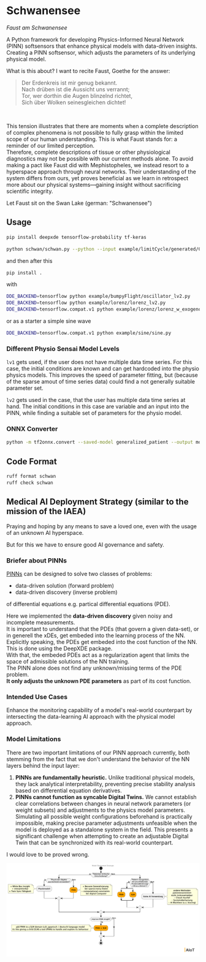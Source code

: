 # Schwanensee

*Faust am Schwanensee*

A Python framework for developing Physics-Informed Neural Network (PINN) softsensors that enhance physical models with data-driven insights. \
Creating a PINN softsensor, which adjusts the parameters of its underlying physical model.

What is this about? I want to recite Faust, Goethe for the answer:

<blockquote>
Der Erdenkreis ist mir genug bekannt.<br>
Nach drüben ist die Aussicht uns verrannt;<br>
Tor, wer dorthin die Augen blinzelnd richtet,<br>
Sich über Wolken seinesgleichen dichtet!
</blockquote><br />

This tension illustrates that there are moments when a complete description of complex phenomena is not possible to fully grasp within the limited scope of our human understanding. This is what Faust stands for: a reminder of our limited perception. \
Therefore, complete descriptions of tissue or other physiological diagnostics may not be possible with our current methods alone. To avoid making a pact like Faust did with Mephistopheles, we instead resort to a hyperspace approach through neural networks. Their understanding of the system differs from ours, yet proves beneficial as we learn in retrospect more about our physical systems—gaining insight without sacrificing scientific integrity.<br/>

Let Faust sit on the Swan Lake (german: "Schwanensee")


## Usage

```bash
pip install deepxde tensorflow-probability tf-keras
```

```bash
python schwan/schwan.py --python --input example/limitCycle/generated/Goldbeter_1995.py
```

and then after this

```bash
pip install .
```

with

```bash
DDE_BACKEND=tensorflow python example/bumpyFlight/oscillator_lv2.py
DDE_BACKEND=tensorflow python example/lorenz/lorenz_lv2.py
DDE_BACKEND=tensorflow.compat.v1 python example/lorenz/lorenz_w_exogenous_stimulus.py
```

or as a starter a simple sine wave

```bash
DDE_BACKEND=tensorflow.compat.v1 python example/sine/sine.py
```

### Different Physio Sensai Model Levels

```lv1``` gets used, if the user does not have multiple data time series. For this case, the initial conditions are known and can get hardcoded into the physio physics models. This improves the speed of parameter fitting, but (because of the sparse amout of time series data) could find a not generally suitable parameter set.

```lv2``` gets used in the case, that the user has multiple data time series at hand. The initial conditions in this case are variable and an input into the PINN, while finding a suitable set of parameters for the physio model.

### ONNX Converter

```bash
python -m tf2onnx.convert --saved-model generalized_patient --output model.onnx
```

## Code Format

```bash
ruff format schwan
ruff check schwan
```


## Medical AI Deployment Strategy (similar to the mission of the IAEA)

Praying and hoping by any means to save a loved one, even with the usage of an unknown AI hyperspace.

But for this we have to ensure good AI governance and safety.


### Briefer about PINNs

[PINNs](https://maziarraissi.github.io/PINNs/) can be designed to solve two classes of problems:
- data-driven solution (forward problem)
- data-driven discovery (inverse problem)

of differential equations e.g. partical differential equations (PDE).

Here we implemented the **data-driven discovery** given noisy and incomplete measurements.<br/>
It is important to understand that the PDEs (that govern a given data-set), or in generell the xDEs, get embeded into the learning process of the NN.<br/>
Explicitly speaking, the PDEs get embeded into the cost function of the NN. This is done using the DeepXDE package.<br/>
With that, the embeded PDEs act as a regularization agent that limits the space of admissible solutions of the NN training.<br/>
The PINN alone does not find any unknown/missing terms of the PDE problem.<br/>
**It only adjusts the unknown PDE parameters** as part of its cost function.


### Intended Use Cases

Enhance the monitoring capability of a model's real-world counterpart by intersecting the data-learning AI approach with the physical model approach.


### Model Limitations

There are two important limitations of our PINN approach currently, both stemming from the fact that we don't understand the behavior of the NN layers behind the input layer:

1. **PINNs are fundamentally heuristic.** Unlike traditional physical models, they lack analytical interpretability, preventing precise stability analysis based on differential equation derivatives.
2. **PINNs cannot function as syncable Digital Twins.** We cannot establish clear correlations between changes in neural network parameters (or weight subsets) and adjustments to the physics model parameters. Simulating all possible weight configurations beforehand is practically impossible, making precise parameter adjustments unfeasible when the model is deployed as a standalone system in the field. This presents a significant challenge when attempting to create an adjustable Digital Twin that can be synchronized with its real-world counterpart.

I would love to be proved wrong.

![alt text](out/doc/model_deployment_strategy/ModelDeploymentStrategy.png)
